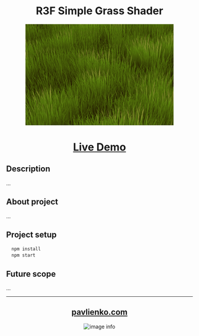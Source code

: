 # <div align="center">R3F Simple Grass Shader</div>

<div align="center"/>
<img width="400" alt="main-logo" src="./src/assets/grass-label.png" />
</div>

# <div align="center">[Live Demo](https://pavlienko.github.io/r3f-simple-grass-shader)</div>

## Description
...

## About project

...

## Project setup

```js
  npm install
  npm start
```

## Future scope

...

---

<div align="center">

## [pavlienko.com](https://pavlienko.com)
![image info](https://storage.yandexcloud.net/pavlienko-com-2022/images/favicon/logo.svg)

</div>